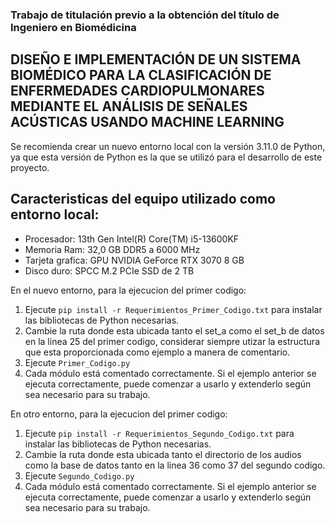 ### Trabajo de titulación previo a la obtención del título de Ingeniero en Biomédicina
## DISEÑO E IMPLEMENTACIÓN DE UN SISTEMA BIOMÉDICO PARA LA CLASIFICACIÓN DE ENFERMEDADES CARDIOPULMONARES MEDIANTE EL ANÁLISIS DE SEÑALES ACÚSTICAS USANDO MACHINE LEARNING


Se recomienda crear un nuevo entorno local con la versión 3.11.0 de Python, ya que esta versión de Python es la que se utilizó para el desarrollo de este proyecto.

## Caracteristicas del equipo utilizado como entorno local:
* Procesador: 13th Gen Intel(R) Core(TM) i5-13600KF
* Memoria Ram: 32,0 GB DDR5 a 6000 MHz
* Tarjeta grafica: GPU NVIDIA GeForce RTX 3070 8 GB
* Disco duro: SPCC M.2 PCIe SSD de 2 TB 

En el nuevo entorno, para la ejecucion del primer codigo:
1) Ejecute `pip install -r Requerimientos_Primer_Codigo.txt` para instalar las bibliotecas de Python necesarias.
2) Cambie la ruta donde esta ubicada tanto el set_a como el set_b de datos en la linea 25 del primer codigo, considerar siempre utizar la estructura que esta proporcionada como ejemplo a manera de comentario.
3) Ejecute `Primer_Codigo.py`
4) Cada módulo está comentado correctamente. Si el ejemplo anterior se ejecuta correctamente, puede comenzar a usarlo y extenderlo según sea necesario para su trabajo.

En otro entorno, para la ejecucion del primer codigo:
1) Ejecute `pip install -r Requerimientos_Segundo_Codigo.txt` para instalar las bibliotecas de Python necesarias.
2) Cambie la ruta donde esta ubicada tanto el directorio de los audios como la base de datos tanto en la linea 36 como 37 del segundo codigo.
3) Ejecute `Segundo_Codigo.py`
4) Cada módulo está comentado correctamente. Si el ejemplo anterior se ejecuta correctamente, puede comenzar a usarlo y extenderlo según sea necesario para su trabajo.
